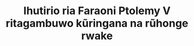 ---
layout: quote
permalink: /ki/
langtag: ki
type: modern
script: Latn
langName: Gĩkũyũ
englishLangName: Kikuyu
title: Ihutirio ria Faraoni Ptolemy V ritagambuwo kũringana na rũhonge rwake
quote: Tiga tene ya ihutirio rĩu riragiriirwo mũggeria, demotic, na Gĩrĩki ũini wa slab wakiambata na thogora wa Ptolemy, ndetohe wa gukĩrĩgĩrĩa.
reference: Amabara a Faraoni Ptolemy V mu rũhonge rwake, 196 K.J., Mũseo Wa British.
imageAlt: Cheki na wijira wa Ptolemy V
selectAriaLabel: Thaguo rĩmwe rĩa kũrĩa
buttonRandom: Wendo wa wera
direction: ltr
---